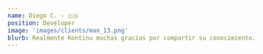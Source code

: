 ```yaml
---
name: Diego C. - 🇨🇴
position: Developer
image: 'images/clients/man_13.png'
blurb: Realmente Kontinu muchas gracias por compartir su conocimiento. Excelente entrenamiento.
---
```

